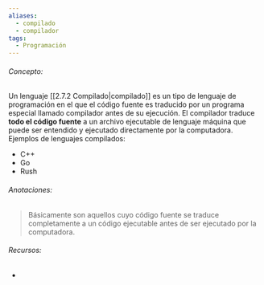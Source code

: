 ```yaml
---
aliases:
  - compilado
  - compilador
tags:
  - Programación
---
```

###### Concepto:

Un lenguaje [[2.7.2 Compilado|compilado]] es un tipo de lenguaje de programación en el que el código fuente es traducido por un programa especial llamado compilador antes de su ejecución. El compilador traduce **todo el código fuente** a un archivo ejecutable de lenguaje máquina que puede ser entendido y ejecutado directamente por la computadora. Ejemplos de lenguajes compilados:

- C++
- Go
- Rush

###### Anotaciones:

> Básicamente son aquellos cuyo código fuente se traduce completamente a un código ejecutable antes de ser ejecutado por la computadora.

###### Recursos:

- 